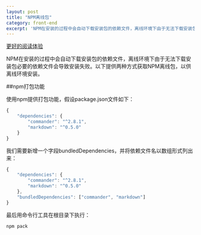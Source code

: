 ```yaml
---
layout: post
title: "NPM离线包"
category: front-end
excerpt: 'NPM在安装的过程中会自动下载安装包的依赖文件，离线环境下由于无法下载安装包必要的依赖文件会导致安装失败。以下提供两种方式获取NPM离线包，以供...'
---
```


[更好的阅读体验](https://www.zybuluo.com/lxjwlt/note/297879)

NPM在安装的过程中会自动下载安装包的依赖文件，离线环境下由于无法下载安装包必要的依赖文件会导致安装失败。以下提供两种方式获取NPM离线包，以供离线环境安装。

##npm打包功能

使用npm提供打包功能，假设package.json文件如下：

```javascript
{
    "dependencies": {
        "commander": "^2.8.1",
        "markdown": "^0.5.0"
    }
}
```

我们需要新增一个字段bundledDependencies，并将依赖文件名以数组形式列出来：

```javascript
{
    "dependencies": {
        "commander": "^2.8.1",
        "markdown": "^0.5.0"
    },
    "bundledDependencies": ["commander", "markdown"]
}
```

最后用命令行工具在根目录下执行：


```
npm pack
```
